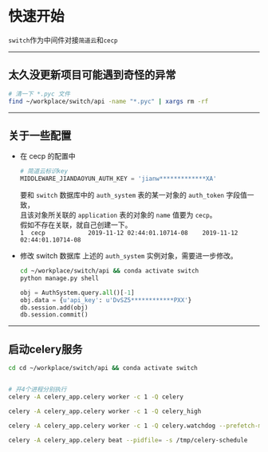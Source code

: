 # 快速开始

`switch`作为中间件对接`简道云`和`cecp`

---

## 太久没更新项目可能遇到奇怪的异常
```bash
# 清一下 *.pyc 文件
find ~/workplace/switch/api -name "*.pyc" | xargs rm -rf
```

---

## 关于一些配置
- 在 cecp 的配置中
    ```python
    # 简道云标识key
    MIDDLEWARE_JIANDAOYUN_AUTH_KEY = 'jianw*************XA'
    ```
    
    要和 `switch` 数据库中的 `auth_system` 表的某一对象的 `auth_token` 字段值一致，       
    且该对象所关联的 `application` 表的对象的 `name` 值要为 `cecp`。           
    假如不存在关联，就自己创建一下。                   
    `1	cecp			2019-11-12 02:44:01.10714-08	2019-11-12 02:44:01.10714-08`

- 修改 switch 数据库
    上述的 `auth_system` 实例对象，需要进一步修改。     
    ```bash
    cd ~/workplace/switch/api && conda activate switch
    python manage.py shell
    ```
    
    ```python
    obj = AuthSystem.query.all()[-1]
    obj.data = {u'api_key': u'DvSZ5************PXX'}
    db.session.add(obj) 
    db.session.commit()
    ```

---

## 启动celery服务

```bash
cd cd ~/workplace/switch/api && conda activate switch


# 开4个进程分别执行
celery -A celery_app.celery worker -c 1 -Q celery

celery -A celery_app.celery worker -c 1 -Q celery_high

celery -A celery_app.celery worker -c 1 -Q celery.watchdog --prefetch-multiplier=1 -n celery-watch.%h

celery -A celery_app.celery beat --pidfile= -s /tmp/celery-schedule
```




